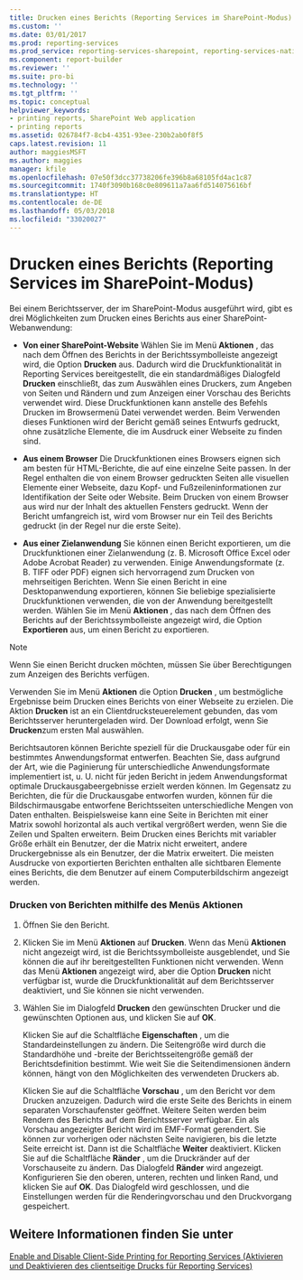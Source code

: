 ```yaml
---
title: Drucken eines Berichts (Reporting Services im SharePoint-Modus) | Microsoft-Dokumentation
ms.custom: ''
ms.date: 03/01/2017
ms.prod: reporting-services
ms.prod_service: reporting-services-sharepoint, reporting-services-native
ms.component: report-builder
ms.reviewer: ''
ms.suite: pro-bi
ms.technology: ''
ms.tgt_pltfrm: ''
ms.topic: conceptual
helpviewer_keywords:
- printing reports, SharePoint Web application
- printing reports
ms.assetid: 026784f7-8cb4-4351-93ee-230b2ab0f8f5
caps.latest.revision: 11
author: maggiesMSFT
ms.author: maggies
manager: kfile
ms.openlocfilehash: 07e50f3dcc37738206fe396b8a68105fd4ac1c87
ms.sourcegitcommit: 1740f3090b168c0e809611a7aa6fd514075616bf
ms.translationtype: HT
ms.contentlocale: de-DE
ms.lasthandoff: 05/03/2018
ms.locfileid: "33020027"
---
```

# <a name="print-a-report-reporting-services-in-sharepoint-mode"></a>Drucken eines Berichts (Reporting Services im SharePoint-Modus)
  Bei einem Berichtsserver, der im SharePoint-Modus ausgeführt wird, gibt es drei Möglichkeiten zum Drucken eines Berichts aus einer SharePoint-Webanwendung:  
  
-   **Von einer SharePoint-Website** Wählen Sie im Menü **Aktionen** , das nach dem Öffnen des Berichts in der Berichtssymbolleiste angezeigt wird, die Option **Drucken** aus. Dadurch wird die Druckfunktionalität in Reporting Services bereitgestellt, die ein standardmäßiges Dialogfeld **Drucken** einschließt, das zum Auswählen eines Druckers, zum Angeben von Seiten und Rändern und zum Anzeigen einer Vorschau des Berichts verwendet wird. Diese Druckfunktionen kann anstelle des Befehls Drucken im Browsermenü Datei verwendet werden. Beim Verwenden dieses Funktionen wird der Bericht gemäß seines Entwurfs gedruckt, ohne zusätzliche Elemente, die im Ausdruck einer Webseite zu finden sind.  
  
-   **Aus einem Browser** Die Druckfunktionen eines Browsers eignen sich am besten für HTML-Berichte, die auf eine einzelne Seite passen. In der Regel enthalten die von einem Browser gedruckten Seiten alle visuellen Elemente einer Webseite, dazu Kopf- und Fußzeileninformationen zur Identifikation der Seite oder Website. Beim Drucken von einem Browser aus wird nur der Inhalt des aktuellen Fensters gedruckt. Wenn der Bericht umfangreich ist, wird vom Browser nur ein Teil des Berichts gedruckt (in der Regel nur die erste Seite).  
  
-   **Aus einer Zielanwendung** Sie können einen Bericht exportieren, um die Druckfunktionen einer Zielanwendung (z. B. Microsoft Office Excel oder Adobe Acrobat Reader) zu verwenden. Einige Anwendungsformate (z. B. TIFF oder PDF) eignen sich hervorragend zum Drucken von mehrseitigen Berichten. Wenn Sie einen Bericht in eine Desktopanwendung exportieren, können Sie beliebige spezialisierte Druckfunktionen verwenden, die von der Anwendung bereitgestellt werden. Wählen Sie im Menü **Aktionen** , das nach dem Öffnen des Berichts auf der Berichtssymbolleiste angezeigt wird, die Option **Exportieren** aus, um einen Bericht zu exportieren.  
  
> [!NOTE]  
>  Wenn Sie einen Bericht drucken möchten, müssen Sie über Berechtigungen zum Anzeigen des Berichts verfügen.  
  
 Verwenden Sie im Menü **Aktionen** die Option **Drucken** , um bestmögliche Ergebnisse beim Drucken eines Berichts von einer Webseite zu erzielen. Die Aktion **Drucken** ist an ein Clientdrucksteuerelement gebunden, das vom Berichtsserver heruntergeladen wird. Der Download erfolgt, wenn Sie **Drucken**zum ersten Mal auswählen.  
  
 Berichtsautoren können Berichte speziell für die Druckausgabe oder für ein bestimmtes Anwendungsformat entwerfen. Beachten Sie, dass aufgrund der Art, wie die Paginierung für unterschiedliche Anwendungsformate implementiert ist, u. U. nicht für jeden Bericht in jedem Anwendungsformat optimale Druckausgabeergebnisse erzielt werden können. Im Gegensatz zu Berichten, die für die Druckausgabe entworfen wurden, können für die Bildschirmausgabe entworfene Berichtsseiten unterschiedliche Mengen von Daten enthalten. Beispielsweise kann eine Seite in Berichten mit einer Matrix sowohl horizontal als auch vertikal vergrößert werden, wenn Sie die Zeilen und Spalten erweitern. Beim Drucken eines Berichts mit variabler Größe erhält ein Benutzer, der die Matrix nicht erweitert, andere Druckergebnisse als ein Benutzer, der die Matrix erweitert. Die meisten Ausdrucke von exportierten Berichten enthalten alle sichtbaren Elemente eines Berichts, die dem Benutzer auf einem Computerbildschirm angezeigt werden.  
  
### <a name="how-to-print-reports-from-the-actions-menu"></a>Drucken von Berichten mithilfe des Menüs Aktionen  
  
1.  Öffnen Sie den Bericht.  
  
2.  Klicken Sie im Menü **Aktionen** auf **Drucken**. Wenn das Menü **Aktionen** nicht angezeigt wird, ist die Berichtssymbolleiste ausgeblendet, und Sie können die auf ihr bereitgestellten Funktionen nicht verwenden. Wenn das Menü **Aktionen** angezeigt wird, aber die Option **Drucken** nicht verfügbar ist, wurde die Druckfunktionalität auf dem Berichtsserver deaktiviert, und Sie können sie nicht verwenden.  
  
3.  Wählen Sie im Dialogfeld **Drucken** den gewünschten Drucker und die gewünschten Optionen aus, und klicken Sie auf **OK**.  
  
     Klicken Sie auf die Schaltfläche **Eigenschaften** , um die Standardeinstellungen zu ändern. Die Seitengröße wird durch die Standardhöhe und -breite der Berichtsseitengröße gemäß der Berichtsdefinition bestimmt. Wie weit Sie die Seitendimensionen ändern können, hängt von den Möglichkeiten des verwendeten Druckers ab.  
  
     Klicken Sie auf die Schaltfläche **Vorschau** , um den Bericht vor dem Drucken anzuzeigen. Dadurch wird die erste Seite des Berichts in einem separaten Vorschaufenster geöffnet. Weitere Seiten werden beim Rendern des Berichts auf dem Berichtsserver verfügbar. Ein als Vorschau angezeigter Bericht wird im EMF-Format gerendert. Sie können zur vorherigen oder nächsten Seite navigieren, bis die letzte Seite erreicht ist. Dann ist die Schaltfläche **Weiter** deaktiviert. Klicken Sie auf die Schaltfläche **Ränder** , um die Druckränder auf der Vorschauseite zu ändern. Das Dialogfeld **Ränder** wird angezeigt. Konfigurieren Sie den oberen, unteren, rechten und linken Rand, und klicken Sie auf **OK**. Das Dialogfeld wird geschlossen, und die Einstellungen werden für die Renderingvorschau und den Druckvorgang gespeichert.  
  
## <a name="see-also"></a>Weitere Informationen finden Sie unter  
 [Enable and Disable Client-Side Printing for Reporting Services (Aktivieren und Deaktivieren des clientseitige Drucks für Reporting Services)](../../reporting-services/report-server/enable-and-disable-client-side-printing-for-reporting-services.md)  
  
  
